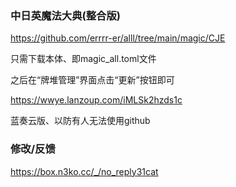 ### 中日英魔法大典(整合版)

https://github.com/errrr-er/alll/tree/main/magic/CJE

只需下载本体、即magic_all.toml文件

之后在“牌堆管理”界面点击“更新”按钮即可

https://wwye.lanzoup.com/iMLSk2hzds1c

蓝奏云版、以防有人无法使用github

### 修改/反馈

https://box.n3ko.cc/_/no_reply31cat
